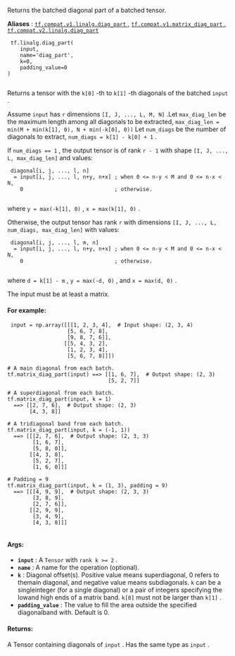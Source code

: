Returns the batched diagonal part of a batched tensor.

**Aliases** : [ `tf.compat.v1.linalg.diag_part` ](/api_docs/python/tf/linalg/diag_part), [ `tf.compat.v1.matrix_diag_part` ](/api_docs/python/tf/linalg/diag_part), [ `tf.compat.v2.linalg.diag_part` ](/api_docs/python/tf/linalg/diag_part)

```
 tf.linalg.diag_part(
    input,
    name='diag_part',
    k=0,
    padding_value=0
)
 
```

Returns a tensor with the  `k[0]` -th to  `k[1]` -th diagonals of the batched `input` .

Assume  `input`  has  `r`  dimensions  `[I, J, ..., L, M, N]` .Let  `max_diag_len`  be the maximum length among all diagonals to be extracted, `max_diag_len = min(M + min(k[1], 0), N + min(-k[0], 0))` Let  `num_diags`  be the number of diagonals to extract, `num_diags = k[1] - k[0] + 1` .

If  `num_diags == 1` , the output tensor is of rank  `r - 1`  with shape `[I, J, ..., L, max_diag_len]`  and values:

```
 diagonal[i, j, ..., l, n]
  = input[i, j, ..., l, n+y, n+x] ; when 0 <= n-y < M and 0 <= n-x < N,
    0                             ; otherwise.
 
```

where  `y = max(-k[1], 0)` ,  `x = max(k[1], 0)` .

Otherwise, the output tensor has rank  `r`  with dimensions `[I, J, ..., L, num_diags, max_diag_len]`  with values:

```
 diagonal[i, j, ..., l, m, n]
  = input[i, j, ..., l, n+y, n+x] ; when 0 <= n-y < M and 0 <= n-x < N,
    0                             ; otherwise.
 
```

where  `d = k[1] - m` ,  `y = max(-d, 0)` , and  `x = max(d, 0)` .

The input must be at least a matrix.

#### For example:


```
 input = np.array([[[1, 2, 3, 4],  # Input shape: (2, 3, 4)
                   [5, 6, 7, 8],
                   [9, 8, 7, 6]],
                  [[5, 4, 3, 2],
                   [1, 2, 3, 4],
                   [5, 6, 7, 8]]])

# A main diagonal from each batch.
tf.matrix_diag_part(input) ==> [[1, 6, 7],  # Output shape: (2, 3)
                                [5, 2, 7]]

# A superdiagonal from each batch.
tf.matrix_diag_part(input, k = 1)
  ==> [[2, 7, 6],  # Output shape: (2, 3)
       [4, 3, 8]]

# A tridiagonal band from each batch.
tf.matrix_diag_part(input, k = (-1, 1))
  ==> [[[2, 7, 6],  # Output shape: (2, 3, 3)
        [1, 6, 7],
        [5, 8, 0]],
       [[4, 3, 8],
        [5, 2, 7],
        [1, 6, 0]]]

# Padding = 9
tf.matrix_diag_part(input, k = (1, 3), padding = 9)
  ==> [[[4, 9, 9],  # Output shape: (2, 3, 3)
        [3, 8, 9],
        [2, 7, 6]],
       [[2, 9, 9],
        [3, 4, 9],
        [4, 3, 8]]]
 
```

#### Args:
- **`input`** : A  `Tensor`  with  `rank k >= 2` .
- **`name`** : A name for the operation (optional).
- **`k`** : Diagonal offset(s). Positive value means superdiagonal, 0 refers to themain diagonal, and negative value means subdiagonals.  `k`  can be a singleinteger (for a single diagonal) or a pair of integers specifying the lowand high ends of a matrix band.  `k[0]`  must not be larger than  `k[1]` .
- **`padding_value`** : The value to fill the area outside the specified diagonalband with. Default is 0.


#### Returns:
A Tensor containing diagonals of  `input` . Has the same type as  `input` .

